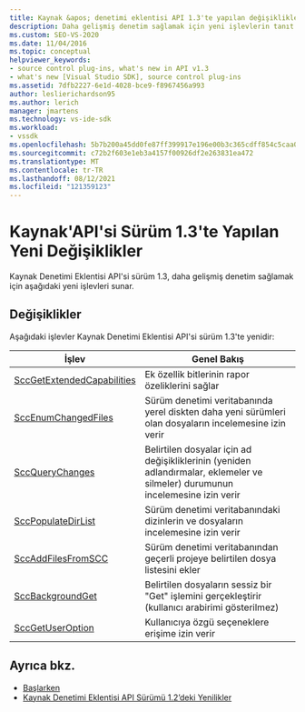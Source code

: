 ```yaml
---
title: Kaynak &apos; denetimi eklentisi API 1.3'te yapılan değişiklikler
description: Daha gelişmiş denetim sağlamak için yeni işlevlerin tanıt olduğu Kaynak Denetimi Eklentisi API'si sürüm 1.3'te neler olduğu hakkında bilgi edinin.
ms.custom: SEO-VS-2020
ms.date: 11/04/2016
ms.topic: conceptual
helpviewer_keywords:
- source control plug-ins, what's new in API v1.3
- what's new [Visual Studio SDK], source control plug-ins
ms.assetid: 7dfb2227-6e1d-4028-bce9-f8967456a993
author: leslierichardson95
ms.author: lerich
manager: jmartens
ms.technology: vs-ide-sdk
ms.workload:
- vssdk
ms.openlocfilehash: 5b7b200a45dd0fe87ff399917e196e00b3c365cdff854c5caa01ba22ab30672d
ms.sourcegitcommit: c72b2f603e1eb3a4157f00926df2e263831ea472
ms.translationtype: MT
ms.contentlocale: tr-TR
ms.lasthandoff: 08/12/2021
ms.locfileid: "121359123"
---
```

# <a name="what39s-new-in-the-source-control-plug-in-api-version-13"></a>Kaynak&#39;API'si Sürüm 1.3'te Yapılan Yeni Değişiklikler
Kaynak Denetimi Eklentisi API'si sürüm 1.3, daha gelişmiş denetim sağlamak için aşağıdaki yeni işlevleri sunar.

## <a name="changes"></a>Değişiklikler
 Aşağıdaki işlevler Kaynak Denetimi Eklentisi API'si sürüm 1.3'te yenidir:

|İşlev|Genel Bakış|
|--------------|--------------|
|[SccGetExtendedCapabilities](../../extensibility/sccgetextendedcapabilities-function.md)|Ek özellik bitlerinin rapor özeliklerini sağlar|
|[SccEnumChangedFiles](../../extensibility/sccenumchangedfiles-function.md)|Sürüm denetimi veritabanında yerel diskten daha yeni sürümleri olan dosyaların incelemesine izin verir|
|[SccQueryChanges](../../extensibility/sccquerychanges-function.md)|Belirtilen dosyalar için ad değişikliklerinin (yeniden adlandırmalar, eklemeler ve silmeler) durumunun incelemesine izin verir|
|[SccPopulateDirList](../../extensibility/sccpopulatedirlist-function.md)|Sürüm denetimi veritabanındaki dizinlerin ve dosyaların incelemesine izin verir|
|[SccAddFilesFromSCC](../../extensibility/sccaddfilesfromscc-function.md)|Sürüm denetimi veritabanından geçerli projeye belirtilen dosya listesini ekler|
|[SccBackgroundGet](../../extensibility/sccbackgroundget-function.md)|Belirtilen dosyaların sessiz bir "Get" işlemini gerçekleştirir (kullanıcı arabirimi gösterilmez)|
|[SccGetUserOption](../../extensibility/sccgetuseroption-function.md)|Kullanıcıya özgü seçeneklere erişime izin verir|

## <a name="see-also"></a>Ayrıca bkz.
- [Başlarken](../../extensibility/internals/getting-started-with-source-control-plug-ins.md)
- [Kaynak Denetimi Eklentisi API Sürümü 1.2’deki Yenilikler](../../extensibility/internals/what-s-new-in-the-source-control-plug-in-api-version-1-2.md)
